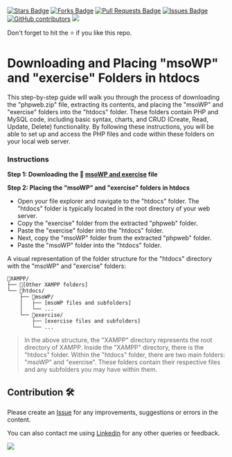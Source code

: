 <a href="https://github.com/drshahizan/learn-php/stargazers"><img src="https://img.shields.io/github/stars/drshahizan/learn-php" alt="Stars Badge"/></a>
<a href="https://github.com/drshahizan/learn-php/network/members"><img src="https://img.shields.io/github/forks/drshahizan/learn-php" alt="Forks Badge"/></a>
<a href="https://github.com/drshahizan/learn-php/pulls"><img src="https://img.shields.io/github/issues-pr/drshahizan/learn-php" alt="Pull Requests Badge"/></a>
<a href="https://github.com/drshahizan/learn-php/issues"><img src="https://img.shields.io/github/issues/drshahizan/learn-php" alt="Issues Badge"/></a>
<a href="https://github.com/drshahizan/learn-php/graphs/contributors"><img alt="GitHub contributors" src="https://img.shields.io/github/contributors/drshahizan/learn-php?color=2b9348"></a>
![](https://visitor-badge.glitch.me/badge?page_id=drshahizan/learn-php)

Don't forget to hit the :star: if you like this repo.

# Downloading and Placing "msoWP" and "exercise" Folders in htdocs

This step-by-step guide will walk you through the process of downloading the "phpweb.zip" file, extracting its contents, and placing the "msoWP" and "exercise" folders into the "htdocs" folder. These folders contain PHP and MySQL code, including basic syntax, charts, and CRUD (Create, Read, Update, Delete) functionality. By following these instructions, you will be able to set up and access the PHP files and code within these folders on your local web server.

### Instructions

**Step 1: Downloading the 💾 [msoWP and exercise](download) file**

**Step 2: Placing the "msoWP" and "exercise" folders in htdocs**
- Open your file explorer and navigate to the "htdocs" folder. The "htdocs" folder is typically located in the root directory of your web server.
- Copy the "exercise" folder from the extracted "phpweb" folder.
- Paste the "exercise" folder into the "htdocs" folder.
- Next, copy the "msoWP" folder from the extracted "phpweb" folder.
- Paste the "msoWP" folder into the "htdocs" folder.

A visual representation of the folder structure for the "htdocs" directory with the "msoWP" and "exercise" folders:

```
📁XAMPP/
├── 📁[Other XAMPP folders]
└── 📁htdocs/
    ├── 📁msoWP/
    │   ├── [msoWP files and subfolders]
    │   └── ...
    └── 📁exercise/
        ├── [exercise files and subfolders]
        └── ...
```

>In the above structure, the "XAMPP" directory represents the root directory of XAMPP. Inside the "XAMPP" directory, there is the "htdocs" folder. Within the "htdocs" folder, there are two main folders: "msoWP" and "exercise". These folders contain their respective files and any subfolders you may have within them.

## Contribution 🛠️
Please create an [Issue](https://github.com/drshahizan/learn-php/issues) for any improvements, suggestions or errors in the content.

You can also contact me using [Linkedin](https://www.linkedin.com/in/drshahizan/) for any other queries or feedback.

![](https://visitor-badge.glitch.me/badge?page_id=drshahizan)
